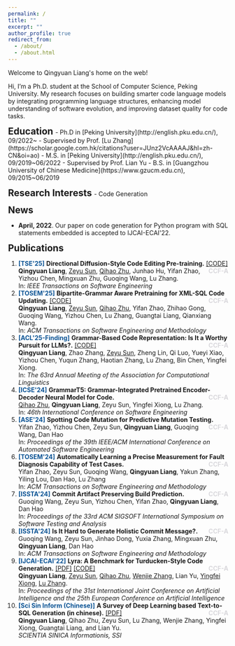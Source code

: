 ```yaml
---
permalink: /
title: ""
excerpt: ""
author_profile: true
redirect_from: 
  - /about/
  - /about.html
---
```


Welcome to Qingyuan Liang's home on the web! 

Hi, I’m a Ph.D. student at the School of Computer Science, Peking University. My research focuses on building smarter code language models by integrating programming language structures, enhancing model understanding of software evolution, and improving dataset quality for code tasks.

<h2 style="display:inline"> Education </h2> 
- Ph.D in [Peking University](http://english.pku.edu.cn/), 09/2022~
  - Supervised by Prof. [Lu Zhang](https://scholar.google.com.hk/citations?user=JUnz2VcAAAAJ&hl=zh-CN&oi=ao)
- M.S. in [Peking University](http://english.pku.edu.cn/), 09/2019~06/2022
  - Supervised by Prof. Lian Yu
- B.S. in [Guangzhou University of Chinese Medicine](https://www.gzucm.edu.cn), 09/2015~06/2019

<p></p>
<h2 style="display:inline"> Research Interests </h2> 
- Code Generation

<p></p>
<h2 style="display:inline"> News </h2> 

- **April, 2022**.  Our paper on code generation for Python program with SQL statements embedded is accepted to IJCAI-ECAI'22.

<p></p>
<h2 style="display:inline"> Publications </h2> 

<ol>

<li>
    <strong style="color:#0b5394">[TSE'25]</strong> <b>Directional Diffusion-Style Code Editing Pre-training.</b>  <a href="https://github.com/LIANGQINGYUAN/DivoT5">[CODE]</a> <strong style="color:#D9D8DC;float:right">CCF-A</strong>
    <br/>
    <b>Qingyuan Liang</b>, <a href="https://zysszy.github.io">Zeyu Sun</a>,  <a href="https://pkuzqh.github.io">Qihao Zhu</a>, Junhao Hu, Yifan Zhao, Yizhou Chen, Mingxuan Zhu, Guoqing Wang, Lu Zhang.
    <br/>
		In: <em> IEEE Transactions on Software Engineering</em>
</li>

<li>
    <strong style="color:#0b5394">[TOSEM'25]</strong> <b>Bipartite-Grammar Aware Pretraining for XML-SQL Code Updating.</b>  <a href="https://github.com/LIANGQINGYUAN/BGA-TwinXSQL">[CODE]</a> <strong style="color:#D9D8DC;float:right">CCF-A</strong>
    <br/>
    <b>Qingyuan Liang</b>, <a href="https://zysszy.github.io">Zeyu Sun</a>,  <a href="https://pkuzqh.github.io">Qihao Zhu</a>, Yifan Zhao, Zhihao Gong, Guoqing Wang, Yizhou Chen, Lu Zhang, Guangtai Liang, Qianxiang Wang.
    <br/>
		In: <em> ACM Transactions on Software Engineering and Methodology</em>
</li>

<li>
    <strong style="color:#0b5394">[ACL'25-Finding]</strong> <b>Grammar-Based Code Representation: Is It a Worthy Pursuit for LLMs?.</b>  <a href="https://github.com/LIANGQINGYUAN/BGA-TwinXSQL">[CODE]</a> <strong style="color:#D9D8DC;float:right">CCF-A</strong>
    <br/>
    <b>Qingyuan Liang</b>, Zhao Zhang, <a href="https://zysszy.github.io">Zeyu Sun</a>, Zheng Lin, Qi Luo, Yueyi Xiao, Yizhou Chen, Yuqun Zhang, Haotian Zhang, Lu Zhang, Bin Chen, Yingfei Xiong.
    <br/>
		In: <em> The 63rd Annual Meeting of the Association for Computational Linguistics</em>
</li>

<li>
    <strong style="color:#0b5394">[ICSE'24]</strong> <b>GrammarT5: Grammar-Integrated Pretrained Encoder-Decoder Neural Model for Code.</b> </a> <strong style="color:#D9D8DC;float:right">CCF-A</strong>
    <br/>
    <a href="https://pkuzqh.github.io">Qihao Zhu</a>, <b>Qingyuan Liang</b>, Zeyu Sun, Yingfei Xiong, Lu Zhang.
    <br/>
		In: <em> 46th International Conference on Software Engineering</em>
</li>

<li>
    <strong style="color:#0b5394">[ASE'24]</strong> <b>Spotting Code Mutation for Predictive Mutation Testing.</b>   <strong style="color:#D9D8DC;float:right">CCF-A</strong>
    <br/>
	Yifan Zhao, Yizhou Chen, Zeyu Sun, <b>Qingyuan Liang</b>, Guoqing Wang, Dan Hao
    <br/>
    In: <em> Proceedings of the 39th IEEE/ACM International Conference on Automated Software Engineering</em>
</li>

<li>
    <strong style="color:#0b5394">[TOSEM'24]</strong> <b>Automatically Learning a Precise Measurement for Fault Diagnosis Capability of Test Cases.</b>   <strong style="color:#D9D8DC;float:right">CCF-A</strong>
    <br/>
	Yifan Zhao, Zeyu Sun, Guoqing Wang, <b>Qingyuan Liang</b>, Yakun Zhang, Yiling Lou, Dan Hao, Lu Zhang
    <br/>
    In: <em> ACM Transactions on Software Engineering and Methodology</em>
</li>

<li>
    <strong style="color:#0b5394">[ISSTA'24]</strong> <b>Commit Artifact Preserving Build Prediction.</b>   <strong style="color:#D9D8DC;float:right">CCF-A</strong>
    <br/>
	Guoqing Wang, Zeyu Sun, Yizhou Chen, Yifan Zhao, <b>Qingyuan Liang</b>, Dan Hao
    <br/>
    In: <em> Proceedings of the 33rd ACM SIGSOFT International Symposium on Software Testing and Analysis</em>
</li>

<li>
    <strong style="color:#0b5394">[ISSTA'24]</strong> <b>Is It Hard to Generate Holistic Commit Message?.</b>   <strong style="color:#D9D8DC;float:right">CCF-A</strong>
    <br/>
	Guoqing Wang, Zeyu Sun, Jinhao Dong, Yuxia Zhang, Mingxuan Zhu, <b>Qingyuan Liang</b>, Dan Hao
    <br/>
    In: <em> ACM Transactions on Software Engineering and Methodology</em>
</li>


<li>
    <strong style="color:#0b5394">[IJCAI-ECAI'22]</strong> <b>Lyra: A Benchmark for Turducken-Style Code Generation.</b>  <a href="../papers/IJCAI2022_Lyra A Benchmark for Turducken-Style Code Generation.pdf">[PDF]</a> <a href="https://github.com/LIANGQINGYUAN/Lyra">[CODE]</a> <strong style="color:#D9D8DC;float:right">CCF-A</strong>
    <br/>
    <b>Qingyuan Liang</b>, <a href="https://zysszy.github.io">Zeyu Sun</a>,  <a href="https://pkuzqh.github.io">Qihao Zhu</a>, <a href="https://w-j-zhang.github.io">Wenjie Zhang</a>, Lian Yu, <a href="https://xiongyingfei.github.io">Yingfei Xiong</a>, <a href="https://scholar.google.com.hk/citations?user=JUnz2VcAAAAJ&hl=zh-CN&oi=ao">Lu Zhang</a>.
    <br/>
		In: <em> Proceedings of the 31st International Joint Conference on Artificial Intelligence and the 25th European Conference on Artificial Intelligence</em>
</li>

<li>
    <strong style="color:#0b5394">[Sci Sin Inform (Chinese)]</strong> <b>A Survey of Deep Learning based Text-to-SQL Generation (in chinese).</b>  <a href="../papers/A survey of deep learning based text-to-SQL generation.pdf">[PDF]</a> <strong style="color:#D9D8DC;float:right">CCF-A</strong>
    <br/>
    <b>Qingyuan Liang</b>, Qihao Zhu, Zeyu Sun, Lu Zhang, Wenjie Zhang, Yingfei Xiong, Guangtai Liang, and Lian Yu.
    <br/>
    <em> SCIENTIA SINICA Informationis, SSI</em>
</li>

</ol>


<p></p>

